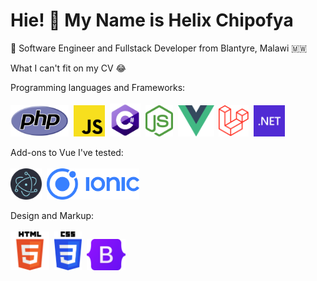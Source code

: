 # Hie! 👋 My Name is Helix Chipofya

:large_blue_circle: Software Engineer and Fullstack Developer from Blantyre, Malawi 🇲🇼<br>

What I can't fit on my CV :joy:

 Programming languages and Frameworks:<br><br>
    <img src="images/PHP-logo.svg" height="50">&nbsp;
    <img src="images/js.png" height="50">&nbsp;
     <img src="images/C.png" height="53">&nbsp;
 <img src="images/nodejs.png" height="50">&nbsp;
 <img src="images/vue.png" height="50">&nbsp;
 <img src="images/Laravel.svg" height="50">&nbsp;
 <img src="images/NET.svg" height="50">&nbsp;
  <!--<img src="images/Expressjs.png" height="50">&nbsp;-->

 Add-ons to Vue I've tested:
 <br>
 <br>
   <img src="images/Electron.svg" height="50">&nbsp;
     <img src="images/Ionic.svg" height="50">&nbsp;

 Design and Markup:<br><br>
 <img src="images/HTML.svg" height="62">&nbsp;
 <img src="images/CSS.svg" height="62">&nbsp;
 <img src="images/Bootstrap.svg" height="50">&nbsp;

  
 
 
 

